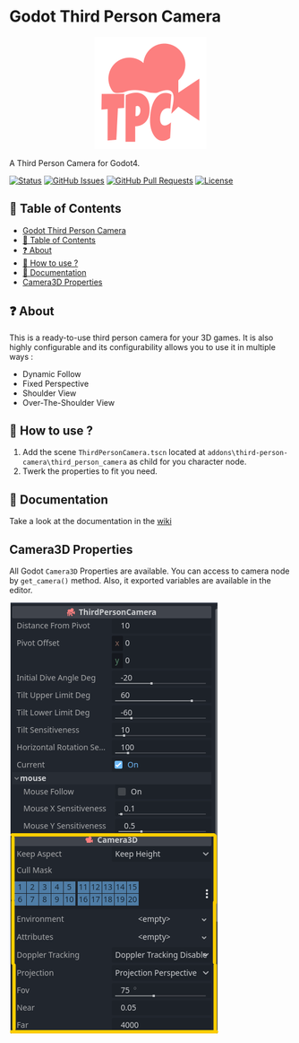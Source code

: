 # Godot Third Person Camera

<p align="center">
  <a href="https://godotengine.org">
	<img src="TPC-readme-assets/ThirdPersonCamera.svg" width="200" alt="Godot third person camera icon">
  </a>
</p>


A Third Person Camera for Godot4.

[![Status](https://img.shields.io/badge/status-active-success.svg)](Status)
[![GitHub Issues](https://img.shields.io/github/issues/JeanKouss/godot-third-person-camera)](https://github.com/JeanKouss/godot-third-person-camera/issues)
[![GitHub Pull Requests](https://img.shields.io/github/issues-pr/JeanKouss/godot-third-person-camera)](https://github.com/JeanKouss/godot-third-person-camera/pulls)
[![License](https://img.shields.io/badge/license-MIT-blue.svg)](/LICENSE)

## 📝 Table of Contents

- [Godot Third Person Camera](#godot-third-person-camera)
- [📝 Table of Contents](#-table-of-contents)
- [❓ About](#-about)
- [🧤 How to use ?](#how-to-use)
- [📖 Documentation](#documentation)
- [Camera3D Properties](#camera3d-properties)

## ❓ About<a id = "about"></a>

This is a ready-to-use third person camera for your 3D games. It is also highly configurable and its configurability allows you to use it in multiple ways :
- Dynamic Follow
- Fixed Perspective
- Shoulder View
- Over-The-Shoulder View

## 🧤 How to use ?<a id = "how-to-use"></a>

1. Add the scene `ThirdPersonCamera.tscn` located at `addons\third-person-camera\third_person_camera` as child for you character node.
2. Twerk the properties to fit you need.

## 📖 Documentation <a id = "documentation"></a>

Take a look at the documentation in the [wiki](https://github.com/JeanKouss/godot-third-person-camera/wiki#-documentation)

## Camera3D Properties

All Godot `Camera3D` Properties are available. You can access to camera node by `get_camera()` method. Also, it exported variables are available in the editor.

![Camera3D properties image](TPC-readme-assets/doc/inspector.png)
